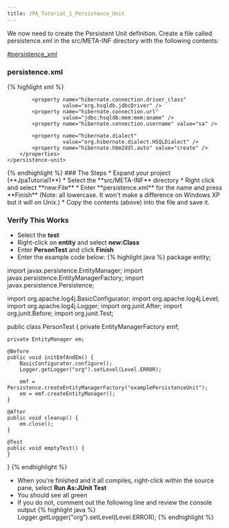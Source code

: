 ```yaml
---
title: JPA_Tutorial_1_Persistence_Unit
---
```

We now need to create the Persistent Unit definition. Create a file called persistence.xml in the src/META-INF directory with the following contents:

[#persistence_xml](#persistence_xml)
### persistence.xml
{% highlight xml %}
<persistence>
    <persistence-unit name="examplePersistenceUnit" 
                      transaction-type="RESOURCE_LOCAL">
        <properties>
            <property name="hibernate.show_sql" value="false" />
            <property name="hibernate.format_sql" value="false" />

            <property name="hibernate.connection.driver_class" 
                      value="org.hsqldb.jdbcDriver" />
            <property name="hibernate.connection.url" 
                      value="jdbc:hsqldb:mem:mem:aname" />
            <property name="hibernate.connection.username" value="sa" />

            <property name="hibernate.dialect" 
                      value="org.hibernate.dialect.HSQLDialect" />
            <property name="hibernate.hbm2ddl.auto" value="create" />
        </properties>
    </persistence-unit>
</persistence>
{% endhighlight %}
### The Steps
* Expand your project (**JpaTutorial1**)
* Select the **src/META-INF** directory
* Right click and select **new:File**
* Enter **persistence.xml** for the name and press **Finish** (Note: all lowercase. It won't make a difference on Windows XP but it will on Unix.)
* Copy the contents (above) into the file and save it.

### Verify This Works
* Select the **test**
* Right-click on **entity** and select **new:Class**
* Enter **PersonTest** and click **Finish**
* Enter the example code below:
{% highlight java %}
package entity;

import javax.persistence.EntityManager;
import javax.persistence.EntityManagerFactory;
import javax.persistence.Persistence;

import org.apache.log4j.BasicConfigurator;
import org.apache.log4j.Level;
import org.apache.log4j.Logger;
import org.junit.After;
import org.junit.Before;
import org.junit.Test;

public class PersonTest {
    private EntityManagerFactory emf;

    private EntityManager em;

    @Before
    public void initEmfAndEm() {
        BasicConfigurator.configure();
        Logger.getLogger("org").setLevel(Level.ERROR);

        emf = Persistence.createEntityManagerFactory("examplePersistenceUnit");
        em = emf.createEntityManager();
    }

    @After
    public void cleanup() {
        em.close();
    }

    @Test
    public void emptyTest() {
    }
}
{% endhighlight %}

* When you're finished and it all compiles, right-click within the source pane, select **Run As:JUnit Test**
* You should see all green
* If you do not, comment out the following line and review the console output
{% highlight java %}
        Logger.getLogger("org").setLevel(Level.ERROR);
{% endhighlight %}
